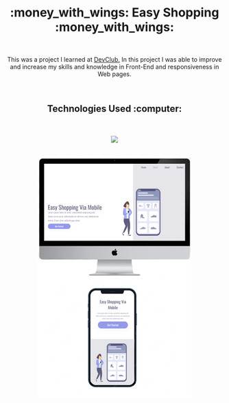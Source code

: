 <h1 align="center"> :money_with_wings: Easy Shopping :money_with_wings:</h1>
<br>
<p align="center">This was a project I learned at <a href="https://rodolfomori.com.br/devclub"> DevClub.</a> In this project I was able to improve and increase my skills and knowledge in Front-End and responsiveness in Web pages.</p>
<br>
<h2 align="center"> Technologies Used :computer:</h2>
<br>

<p align="center" ><img src="https://upload.wikimedia.org/wikipedia/commons/thumb/1/10/CSS3_and_HTML5_logos_and_wordmarks.svg/1024px-CSS3_and_HTML5_logos_and_wordmarks.svg.png" width="120px" align="center" />
</p>
<br>

  <section align="center">
    <img src="https://github.com/alyenmelobest/Projeto-Easy-Shopping/blob/master/img/Design%20sem%20nome.png?raw=true" alt="easy-shopping-img" align="center"/>
    <img src="https://github.com/alyenmelobest/Projeto-Easy-Shopping/blob/master/img/Design%20sem%20nome%20(1).png?raw=true" alt="easy-shopping-img-mobile" align="center"/>
  </section>
